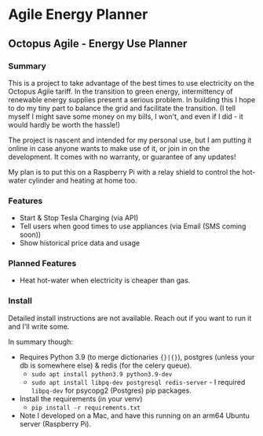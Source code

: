 # Agile Energy Planner

## Octopus Agile - Energy Use Planner

### Summary

This is a project to take advantage of the best times to use electricity
on the Octopus Agile tariff. In the transition to green energy, intermittency of renewable
energy supplies present a serious problem. In building this I hope to do my tiny part to balance the
grid and facilitate the transition. (I tell myself I might save some money on my bills, I won't,
and even if I did - it would hardly be worth the hassle!)

The project is nascent and intended for my personal use, but I am putting it online in case anyone
wants to make use of it, or join in on the development. It comes with no warranty, or guarantee of any updates!

My plan is to put this on a Raspberry Pi with a relay shield to control the hot-water
cylinder and heating at home too.


### Features

* Start & Stop Tesla Charging (via API)
* Tell users when good times to use appliances (via Email (SMS coming soon))
* Show historical price data and usage


### Planned Features

* Heat hot-water when electricity is cheaper than gas.


### Install

Detailed install instructions are not available. Reach out if you want to run it and I'll write some.

In summary though:

* Requires Python 3.9  (to merge dictionaries `{}|{}`), postgres
  (unless your db is somewhere else) & redis (for the celery queue).
  * `sudo apt install python3.9 python3.9-dev`
  * `sudo apt install libpq-dev postgresql redis-server` - I required `libpq-dev` for psycopg2 (Postgres) pip packages.
* Install the requirements (in your venv)
  * `pip install -r requirements.txt`
* Note I developed on a Mac, and have this running on an arm64 Ubuntu server (Raspberry Pi).  

